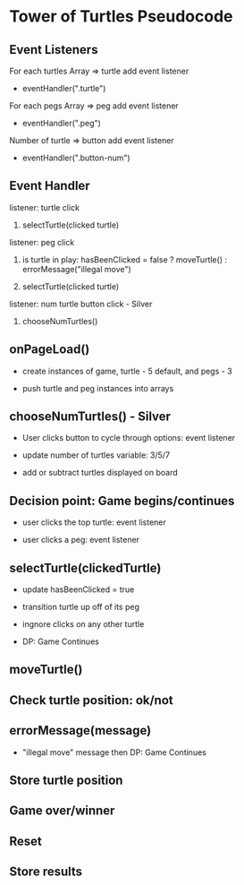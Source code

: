 # Tower of Turtles Pseudocode

## Event Listeners

For each turtles Array => turtle add event listener

- eventHandler(".turtle")

For each pegs Array => peg add event listener

- eventHandler(".peg")

Number of turtle => button add event listener

- eventHandler(".button-num")

## Event Handler

listener: turtle click

1. selectTurtle(clicked turtle)

listener: peg click

1. is turtle in play: hasBeenClicked = false ? moveTurtle() : errorMessage("illegal move")

2. selectTurtle(clicked turtle)

listener: num turtle button click - Silver

1. chooseNumTurtles()

## onPageLoad()

- create instances of game, turtle - 5 default, and pegs - 3

- push turtle and peg instances into arrays

## chooseNumTurtles() - Silver

- User clicks button to cycle through options: event listener

- update number of turtles variable: 3/5/7

- add or subtract turtles displayed on board

## Decision point: Game begins/continues

- user clicks the top turtle: event listener

- user clicks a peg: event listener

## selectTurtle(clickedTurtle)

- update hasBeenClicked = true

- transition turtle up off of its peg

- ingnore clicks on any other turtle

- DP: Game Continues

## moveTurtle()

## Check turtle position: ok/not

## errorMessage(message)

- "illegal move" message then DP: Game Continues

## Store turtle position

## Game over/winner

## Reset

## Store results
